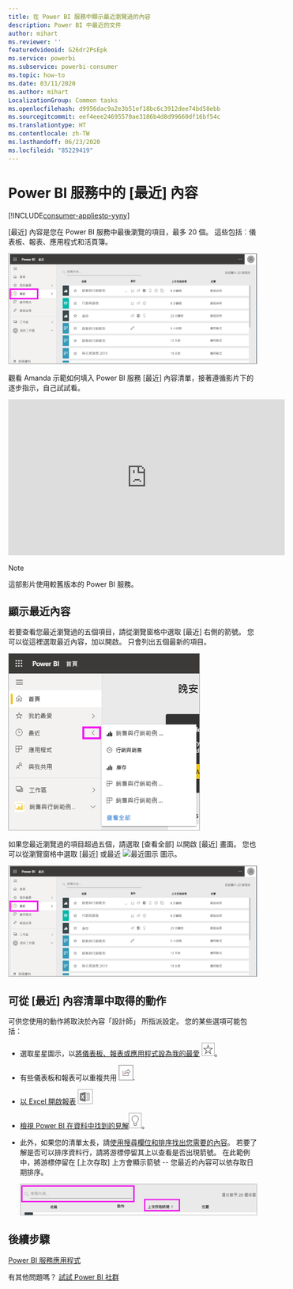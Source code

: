 ```yaml
---
title: 在 Power BI 服務中顯示最近瀏覽過的內容
description: Power BI 中最近的文件
author: mihart
ms.reviewer: ''
featuredvideoid: G26dr2PsEpk
ms.service: powerbi
ms.subservice: powerbi-consumer
ms.topic: how-to
ms.date: 03/11/2020
ms.author: mihart
LocalizationGroup: Common tasks
ms.openlocfilehash: d9956dac9a2e3b51ef18bc6c3912dee74bd58ebb
ms.sourcegitcommit: eef4eee24695570ae3186b4d8d99660df16bf54c
ms.translationtype: HT
ms.contentlocale: zh-TW
ms.lasthandoff: 06/23/2020
ms.locfileid: "85229419"
---
```

# <a name="recent-content-in-the-power-bi-service"></a>Power BI 服務中的 [最近]  內容

[!INCLUDE[consumer-appliesto-yyny](../includes/consumer-appliesto-yyny.md)]

[最近] 內容是您在 Power BI 服務中最後瀏覽的項目，最多 20 個。  這些包括︰儀表板、報表、應用程式和活頁簿。

![最近內容視窗](./media/end-user-recent/power-bi-recent.png)

觀看 Amanda 示範如何填入 Power BI 服務 [最近]  內容清單，接著遵循影片下的逐步指示，自己試試看。

<iframe width="560" height="315" src="https://www.youtube.com/embed/G26dr2PsEpk" frameborder="0" allowfullscreen></iframe>

> [!NOTE]
> 這部影片使用較舊版本的 Power BI 服務。

## <a name="display-recent-content"></a>顯示最近內容
若要查看您最近瀏覽過的五個項目，請從瀏覽窗格中選取 [最近]  右側的箭號。  您可以從這裡選取最近內容，加以開啟。 只會列出五個最新的項目。

![最近內容飛出視窗](./media/end-user-recent/power-bi-recent-flyout.png)

如果您最近瀏覽過的項目超過五個，請選取 [查看全部]  以開啟 [最近] 畫面。 您也可以從瀏覽窗格中選取 [最近]  或最近 ![最近圖示](./media/end-user-recent/power-bi-icon.png) 圖示。

![顯示所有最近內容](./media/end-user-recent/power-bi-recent.png)

## <a name="actions-available-from-the-recent-content-list"></a>可從 [最近]  內容清單中取得的動作
可供您使用的動作將取決於內容「設計師」  所指派設定。 您的某些選項可能包括：
* 選取星星圖示，以[將儀表板、報表或應用程式設為我的最愛](end-user-favorite.md) ![星號圖示](./media/end-user-shared-with-me/power-bi-star-icon.png)。
* 有些儀表板和報表可以重複共用  ![共用圖示](./media/end-user-shared-with-me/power-bi-share-icon-new.png).
* [以 Excel 開啟報表](end-user-export.md) ![匯出至 Excel 圖示](./media/end-user-shared-with-me/power-bi-excel.png) 
* [檢視 Power BI 在資料中找到的見解](end-user-insights.md)![見解圖示](./media/end-user-shared-with-me/power-bi-insights.png)。
* 此外，如果您的清單太長，請[使用搜尋欄位和排序找出您需要的內容](end-user-search-sort.md)。 若要了解是否可以排序資料行，請將游標停留其上以查看是否出現箭號。 在此範例中，將游標停留在 [上次存取]  上方會顯示箭號 -- 您最近的內容可以依存取日期排序。 

    ![排序所有最近內容](./media/end-user-recent/power-bi-recent-sort.png)


## <a name="next-steps"></a>後續步驟
[Power BI 服務應用程式](end-user-apps.md)

有其他問題嗎？ [試試 Power BI 社群](https://community.powerbi.com/)

